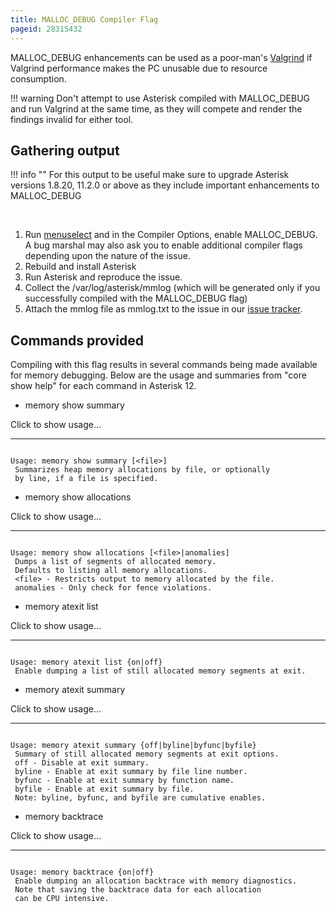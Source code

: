 ```yaml
---
title: MALLOC_DEBUG Compiler Flag
pageid: 28315432
---
```


MALLOC\_DEBUG enhancements can be used as a poor-man's [Valgrind](/Valgrind) if Valgrind performance makes the PC unusable due to resource consumption.




!!! warning 
    Don't attempt to use Asterisk compiled with MALLOC\_DEBUG and run Valgrind at the same time, as they will compete and render the findings invalid for either tool.

      
[//]: # (end-warning)



Gathering output
----------------




!!! info ""
    For this output to be useful make sure to upgrade Asterisk versions 1.8.20, 11.2.0 or above as they include important enhancements to MALLOC\_DEBUG

      
[//]: # (end-info)



 

1. Run [menuselect](/Getting-Started/Installing-Asterisk/Installing-Asterisk-From-Source/Using-Menuselect-to-Select-Asterisk-Options) and in the Compiler Options, enable MALLOC\_DEBUG. A bug marshal may also ask you to enable additional compiler flags depending upon the nature of the issue.
2. Rebuild and install Asterisk
3. Run Asterisk and reproduce the issue.
4. Collect the /var/log/asterisk/mmlog (which will be generated only if you successfully compiled with the MALLOC\_DEBUG flag)
5. Attach the mmlog file as mmlog.txt to the issue in our [issue tracker](/Asterisk-Community/Asterisk-Issue-Guidelines).

Commands provided
-----------------

Compiling with this flag results in several commands being made available for memory debugging. Below are the usage and summaries from "core show help" for each command in Asterisk 12.

* memory show summary

Click to show usage...


---

  
  


```

Usage: memory show summary [<file>]
 Summarizes heap memory allocations by file, or optionally
 by line, if a file is specified.

```
* memory show allocations

Click to show usage...


---

  
  


```

Usage: memory show allocations [<file>|anomalies]
 Dumps a list of segments of allocated memory.
 Defaults to listing all memory allocations.
 <file> - Restricts output to memory allocated by the file.
 anomalies - Only check for fence violations.

```
* memory atexit list

Click to show usage...


---

  
  


```

Usage: memory atexit list {on|off}
 Enable dumping a list of still allocated memory segments at exit.

```
* memory atexit summary

Click to show usage...


---

  
  


```

Usage: memory atexit summary {off|byline|byfunc|byfile}
 Summary of still allocated memory segments at exit options.
 off - Disable at exit summary.
 byline - Enable at exit summary by file line number.
 byfunc - Enable at exit summary by function name.
 byfile - Enable at exit summary by file.
 Note: byline, byfunc, and byfile are cumulative enables.

```
* memory backtrace

Click to show usage...


---

  
  


```

Usage: memory backtrace {on|off}
 Enable dumping an allocation backtrace with memory diagnostics.
 Note that saving the backtrace data for each allocation
 can be CPU intensive.

```
